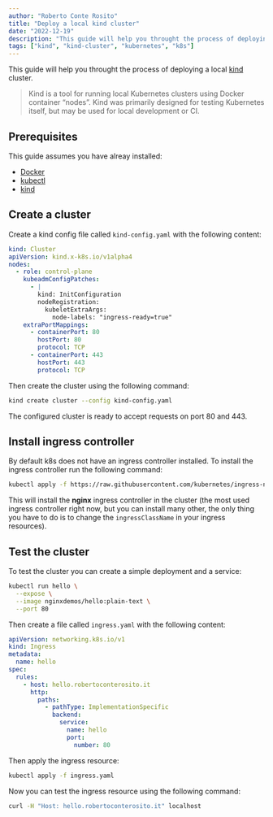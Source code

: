 ```yaml
---
author: "Roberto Conte Rosito"
title: "Deploy a local kind cluster"
date: "2022-12-19"
description: "This guide will help you throught the process of deploying a local kind cluster"
tags: ["kind", "kind-cluster", "kubernetes", "k8s"]
---
```


This guide will help you throught the process of deploying a local [kind](https://kind.sigs.k8s.io/) cluster.

> Kind is a tool for running local Kubernetes clusters using Docker container “nodes”. Kind was primarily designed for testing Kubernetes itself, but may be used for local development or CI.

## Prerequisites

This guide assumes you have alreay installed:

- [Docker](https://docs.docker.com/get-docker/)
- [kubectl](https://kubernetes.io/docs/tasks/tools/)
- [kind](https://kind.sigs.k8s.io/docs/user/quick-start/#installation)

## Create a cluster

Create a kind config file called `kind-config.yaml` with the following content:

```yaml
kind: Cluster
apiVersion: kind.x-k8s.io/v1alpha4
nodes:
  - role: control-plane
    kubeadmConfigPatches:
      - |
        kind: InitConfiguration
        nodeRegistration:
          kubeletExtraArgs:
            node-labels: "ingress-ready=true"
    extraPortMappings:
      - containerPort: 80
        hostPort: 80
        protocol: TCP
      - containerPort: 443
        hostPort: 443
        protocol: TCP
```

Then create the cluster using the following command:

```bash
kind create cluster --config kind-config.yaml
```

The configured cluster is ready to accept requests on port 80 and 443.

## Install ingress controller

By default k8s does not have an ingress controller installed. To install the ingress controller run the following command:

```bash
kubectl apply -f https://raw.githubusercontent.com/kubernetes/ingress-nginx/master/deploy/static/provider/kind/deploy.yaml
```

This will install the **nginx** ingress controller in the cluster (the most used ingress controller right now, but you can install many other, the only thing you have to do is to change the `ingressClassName` in your ingress resources).

## Test the cluster

To test the cluster you can create a simple deployment and a service:

```bash
kubectl run hello \
  --expose \
  --image nginxdemos/hello:plain-text \
  --port 80
```

Then create a file called `ingress.yaml` with the following content:

```yaml
apiVersion: networking.k8s.io/v1
kind: Ingress
metadata:
  name: hello
spec:
  rules:
    - host: hello.robertoconterosito.it
      http:
        paths:
          - pathType: ImplementationSpecific
            backend:
              service:
                name: hello
                port:
                  number: 80
```

Then apply the ingress resource:

```bash
kubectl apply -f ingress.yaml
```

Now you can test the ingress resource using the following command:

```bash
curl -H "Host: hello.robertoconterosito.it" localhost
```
